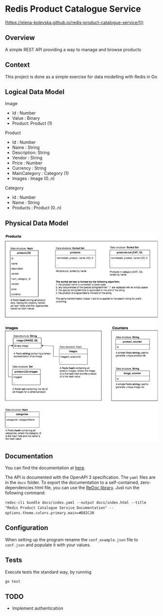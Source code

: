 # Redis Product Catalogue Service
[https://elena-kolevska.github.io/redis-product-catalogue-service/]()

## Overview
A simple REST API providing a way to manage and browse products

## Context
This project is done as a simple exercise for data modelling with Redis in Go

## Logical Data Model
Image  
- Id : Number
- Value : Binary
- Product: Product (1)  

Product  
- Id : Number
- Name : String
- Description: String
- Vendor : String
- Price : Number
- Currency : String
- MainCategory : Category (1)
- Images : Image (0..n)

Category
- Id : Number
- Name : String
- Products : Product (0..n)

## Physical Data Model
![data Model](data_model.png "Redis Data Model")

## Documentation
You can find the documentation at [here](https://elena-kolevska.github.io/redis-product-catalogue-service/).  

The API is documented with the OpenAPI 3 specification. The `yaml` files are in the `docs` folder.
To export the documentation to a self-contained, zero-dependencies html file, you can use the [ReDoc library](https://github.com/Redocly/redoc). Just run the following command:  

```redoc-cli bundle docs/index.yaml --output docs/index.html --title "Redis Product Catalogue Service Documentation" --options.theme.colors.primary.main=#D82C20```

## Configuration
When setting up the program rename the `conf_example.json` file to `conf.json` and populate it with your values. 

## Tests
Execute tests the standard way, by running
```bash
go test
``` 

## TODO
- Implement authentication